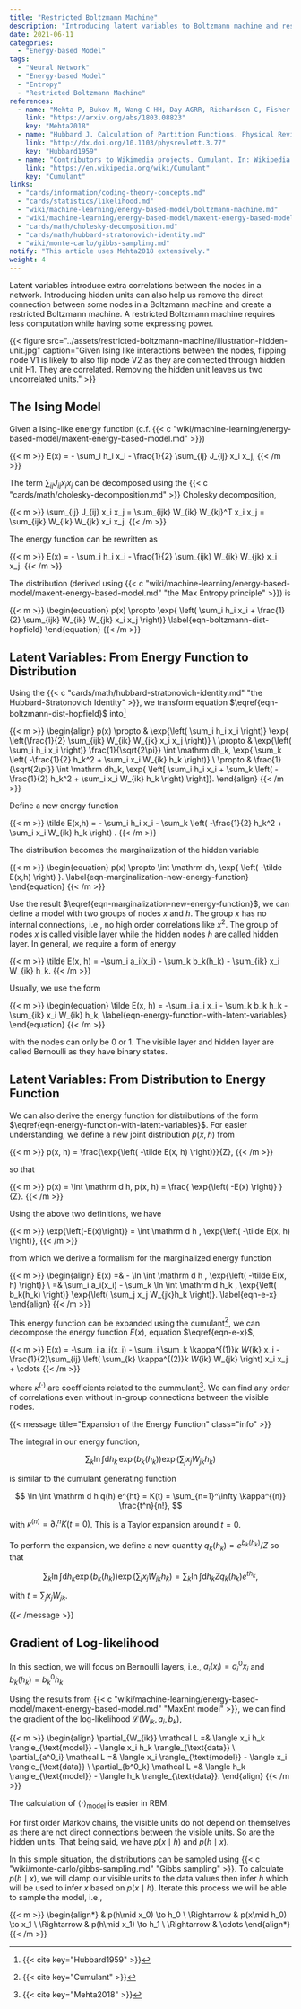 ```yaml
---
title: "Restricted Boltzmann Machine"
description: "Introducing latent variables to Boltzmann machine and restrict the connections within groups."
date: 2021-06-11
categories:
  - "Energy-based Model"
tags:
  - "Neural Network"
  - "Energy-based Model"
  - "Entropy"
  - "Restricted Boltzmann Machine"
references:
  - name: "Mehta P, Bukov M, Wang C-HH, Day AGRR, Richardson C, Fisher CK, et al. A high-bias, low-variance introduction to Machine Learning for physicists. Phys Rep. 2018;810: 122. doi:10.1016/j.physrep.2019.03.001"
    link: "https://arxiv.org/abs/1803.08823"
    key: "Mehta2018"
  - name: "Hubbard J. Calculation of Partition Functions. Physical Review Letters. 1959. pp. 77–78. doi:10.1103/physrevlett.3.77"
    link: "http://dx.doi.org/10.1103/physrevlett.3.77"
    key: "Hubbard1959"
  - name: "Contributors to Wikimedia projects. Cumulant. In: Wikipedia [Internet]. 7 May 2021 [cited 18 Jun 2021]. Available: https://en.wikipedia.org/wiki/Cumulant"
    link: "https://en.wikipedia.org/wiki/Cumulant"
    key: "Cumulant"
links:
  - "cards/information/coding-theory-concepts.md"
  - "cards/statistics/likelihood.md"
  - "wiki/machine-learning/energy-based-model/boltzmann-machine.md"
  - "wiki/machine-learning/energy-based-model/maxent-energy-based-model.md"
  - "cards/math/cholesky-decomposition.md"
  - "cards/math/hubbard-stratonovich-identity.md"
  - "wiki/monte-carlo/gibbs-sampling.md"
notify: "This article uses Mehta2018 extensively."
weight: 4
---
```


Latent variables introduce extra correlations between the nodes in a network. Introducing hidden units can also help us remove the direct connection between some nodes in a Boltzmann machine and create a restricted Boltzmann machine. A restricted Boltzmann machine requires less computation while having some expressing power.


{{< figure src="../assets/restricted-boltzmann-machine/illustration-hidden-unit.jpg" caption="Given Ising like interactions between the nodes, flipping node V1 is likely to also flip node V2 as they are connected through hidden unit H1. They are correlated. Removing the hidden unit leaves us two uncorrelated units." >}}


## The Ising Model

Given a Ising-like energy function (c.f. {{< c "wiki/machine-learning/energy-based-model/maxent-energy-based-model.md" >}})

{{< m >}}
E(x) = - \sum_i h_i x_i - \frac{1}{2} \sum_{ij} J_{ij} x_i x_j,
{{< /m >}}

The term $\sum_{ij} J_{ij} x_i x_j$ can be decomposed using the {{< c "cards/math/cholesky-decomposition.md" >}} Cholesky decomposition,

{{< m >}}
\sum_{ij} J_{ij} x_i x_j = \sum_{ijk} W_{ik} W_{kj}^T x_i x_j = \sum_{ijk} W_{ik} W_{jk} x_i x_j.
{{< /m >}}

The energy function can be rewritten as

{{< m >}}
E(x) = - \sum_i h_i x_i - \frac{1}{2} \sum_{ijk} W_{ik} W_{jk} x_i x_j.
{{< /m >}}

The distribution (derived using {{< c "wiki/machine-learning/energy-based-model/maxent-energy-based-model.md" "the Max Entropy principle" >}}) is

{{< m >}}
\begin{equation}
p(x) \propto \exp{ \left( \sum_i h_i x_i + \frac{1}{2} \sum_{ijk} W_{ik} W_{jk} x_i x_j \right)}
\label{eqn-boltzmann-dist-hopfield}
\end{equation}
{{< /m >}}

## Latent Variables: From Energy Function to Distribution

Using the {{< c "cards/math/hubbard-stratonovich-identity.md" "the Hubbard-Stratonovich Identity" >}}, we transform equation $\eqref{eqn-boltzmann-dist-hopfield}$ into[^Hubbard1959]

{{< m >}}
\begin{align}
p(x) \propto &  \exp{\left( \sum_i h_i x_i \right)} \exp{ \left(\frac{1}{2} \sum_{ijk} W_{ik} W_{jk} x_i x_j \right)} \\
\propto &  \exp{\left( \sum_i h_i x_i \right)} \frac{1}{\sqrt{2\pi}} \int \mathrm dh_k\, \exp{ \sum_k \left( -\frac{1}{2} h_k^2 + \sum_i x_i W_{ik} h_k \right)} \\
\propto & \frac{1}{\sqrt{2\pi}} \int \mathrm dh_k\, \exp{ \left[ \sum_i h_i x_i + \sum_k \left( -\frac{1}{2} h_k^2 + \sum_i x_i W_{ik} h_k \right) \right]}.
\end{align}
{{< /m >}}

Define a new energy function

{{< m >}}
\tilde E(x,h) = - \sum_i h_i x_i - \sum_k \left( -\frac{1}{2} h_k^2 + \sum_i x_i W_{ik} h_k \right) .
{{< /m >}}

The distribution becomes the marginalization of the hidden variable

{{< m >}}
\begin{equation}
p(x) \propto \int \mathrm dh\, \exp{ \left( -\tilde E(x,h)  \right) }.
\label{eqn-marginalization-new-energy-function}
\end{equation}
{{< /m >}}

Use the result $\eqref{eqn-marginalization-new-energy-function}$, we can define a model with two groups of nodes $x$ and $h$. The group $x$ has no internal connections, i.e., no high order correlations like $x^2$. The group of nodes $x$ is called visible layer while the hidden nodes $h$ are called hidden layer. In general, we require a form of energy

{{< m >}}
\tilde E(x, h) = -\sum_i a_i(x_i) - \sum_k b_k(h_k) - \sum_{ik} x_i W_{ik} h_k.
{{< /m >}}

Usually, we use the form

{{< m >}}
\begin{equation}
\tilde E(x, h) = -\sum_i a_i x_i - \sum_k b_k h_k - \sum_{ik} x_i W_{ik} h_k,
\label{eqn-energy-function-with-latent-variables}
\end{equation}
{{< /m >}}

with the nodes can only be 0 or 1. The visible layer and hidden layer are called Bernoulli as they have binary states.


## Latent Variables: From Distribution to Energy Function

We can also derive the energy function for distributions of the form $\eqref{eqn-energy-function-with-latent-variables}$. For easier understanding, we define a new joint distribution $p(x, h)$ from

{{< m >}}
p(x, h) =  \frac{\exp{\left( -\tilde E(x, h) \right)}}{Z},
{{< /m >}}

so that

{{< m >}}
p(x) = \int \mathrm d h\, p(x, h) = \frac{ \exp{\left( -E(x) \right)} }{Z}.
{{< /m >}}

Using the above two definitions, we have

{{< m >}}
\exp{\left(-E(x)\right)} = \int \mathrm d h \, \exp{\left( -\tilde E(x, h) \right)},
{{< /m >}}

from which we derive a formalism for the marginalized energy function

{{< m >}}
\begin{align}
E(x) =& - \ln \int \mathrm d h \, \exp{\left( -\tilde E(x, h) \right)} \\
=& \sum_i a_i(x_i) - \sum_k \ln \int \mathrm d h_k \, \exp{\left( b_k(h_k) \right)} \exp{\left( \sum_j x_j W_{jk}h_k \right)}.
\label{eqn-e-x}
\end{align}
{{< /m >}}

This energy function can be expanded using the cumulant[^Cumulant], we can decompose the energy function $E(x)$, equation $\eqref{eqn-e-x}$,

{{< m >}}
E(x) = -\sum_i a_i(x_i) - \sum_i \sum_k \kappa^{(1)}_k W_{ik} x_i - \frac{1}{2}\sum_{ij} \left( \sum_{k} \kappa^{(2)}_k W_{ik} W_{jk} \right) x_i x_j + \cdots
{{< /m >}}

where $\kappa^{(\cdot)}$ are coefficients related to the cummulant[^Mehta2018]. We can find any order of correlations even without in-group connections between the visible nodes.


{{< message title="Expansion of the Energy Function" class="info" >}}

The integral in our energy function,

$$
\sum_k \ln \int \mathrm d h_k \, \exp{\left( b_k(h_k) \right)} \exp{\left( \sum_j x_j W_{jk}h_k \right)}
$$

is similar to the cumulant generating function

$$
\ln \int \mathrm d h q(h) e^{ht}  = K(t) = \sum_{n=1}^\infty \kappa^{(n)} \frac{t^n}{n!},
$$

with $\kappa^{(n)}=\partial^n_t K(t=0)$. This is a Taylor expansion around $t=0$.

To perform the expansion, we define a new quantity $q_k(h_k) = e^{b_k(h_k)}/Z$ so that

$$
\sum_k \ln \int \mathrm d h_k \exp{\left( b_k(h_k) \right)} \exp{\left( \sum_j x_j W_{jk}h_k \right)} = \sum_k \ln \int \mathrm d h_k  Z q_k(h_k) e^{t h_k },
$$

with $t=\sum_j x_j W_{jk}$.


{{< /message >}}


## Gradient of Log-likelihood

In this section, we will focus on Bernoulli layers, i.e., $a_i(x_i) = a^0_i x_i$ and $b_k(h_k) = b^0_k h_k$

Using the results from {{< c "wiki/machine-learning/energy-based-model/maxent-energy-based-model.md" "MaxEnt model" >}}, we can find the gradient of the log-likelihood $\mathcal L(W_{ik}, a_i, b_k)$,

{{< m >}}
\begin{align}
\partial_{W_{ik}} \mathcal L =& \langle x_i h_k \rangle_{\text{model}} - \langle x_i h_k \rangle_{\text{data}} \\
\partial_{a^0_i} \mathcal L =& \langle x_i \rangle_{\text{model}} - \langle x_i \rangle_{\text{data}} \\
\partial_{b^0_k} \mathcal L =& \langle  h_k \rangle_{\text{model}} - \langle h_k \rangle_{\text{data}}.
\end{align}
{{< /m >}}

The calculation of $\langle \cdot \rangle_{\text{model}}$ is easier in RBM.

For first order Markov chains, the visible units do not depend on themselves as there are not direct connections between the visible units. So are the hidden units. That being said, we have $p(x\mid h)$ and $p(h\mid x)$.

In this simple situation, the distributions can be sampled using {{< c "wiki/monte-carlo/gibbs-sampling.md" "Gibbs sampling" >}}. To calculate $p(h\mid x)$, we will clamp our visible units to the data values then infer $h$ which will be used to infer $x$ based on $p(x\mid h)$. Iterate this process we will be able to sample the model, i.e.,

{{< m >}}
\begin{align*}
& p(h\mid x_0) \to h_0 \\
\Rightarrow & p(x\mid h_0) \to x_1 \\
\Rightarrow & p(h\mid x_1) \to h_1 \\
\Rightarrow & \cdots
\end{align*}
{{< /m >}}





[^Mehta2018]: {{< cite key="Mehta2018" >}}
[^Hubbard1959]: {{< cite key="Hubbard1959" >}}
[^Cumulant]: {{< cite key="Cumulant" >}}